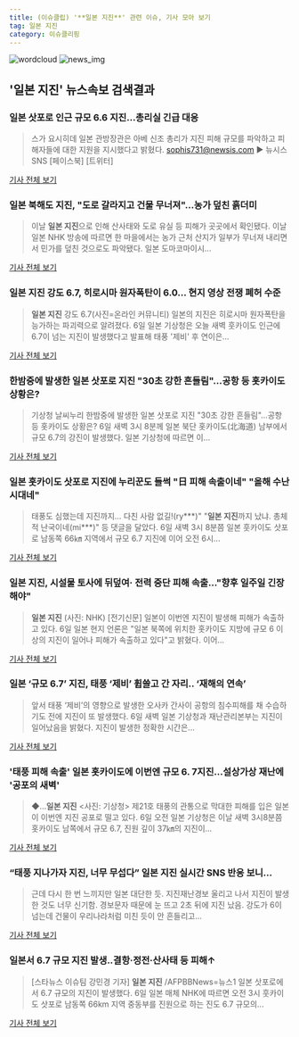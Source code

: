 ```yaml
---
title: (이슈클립) '**일본 지진**' 관련 이슈, 기사 모아 보기
tag: 일본 지진
category: 이슈클리핑
---
```

![wordcloud](https://s3.ap-northeast-2.amazonaws.com/lyrics101-wordcloud/2018-09-06-1536192321.png)
![news_img](https://user-images.githubusercontent.com/42597476/44507050-1206f400-a6e4-11e8-8d98-7ffbfebb353f.png)
## **'**일본 지진**'** 뉴스속보 검색결과
### 일본 삿포로 인근 규모 6.6 지진…총리실 긴급 대응

>스가 요시히데 일본 관방장관은 아베 신조 총리가 지진 피해 규모를 파악하고 피해자들에 대한 지원을 지시했다고 밝혔다. sophis731@newsis.com ▶ 뉴시스 SNS [페이스북] [트위터]

<a href="http://www.newsis.com/view/?id=NISX20180906_0000410692&cID=10101&pID=10100" target="_blank">기사 전체 보기</a>

### 일본 북해도 지진, "도로 갈라지고 건물 무너져"…농가 덮친 흙더미

>이날 **일본 지진**으로 인해 산사태와 도로 유실 등 피해가 곳곳에서 확인됐다. 이날 일본 NHK 방송에 따르면 한 마을에서는 농가 근처 산지가 일부가 무너져 내리면서 민가를 덮친 것으로도 파악됐다. 일본 도마코마이시...

<a href="http://www.betanews.net:8080/article/904562.html" target="_blank">기사 전체 보기</a>

### **일본 지진** 강도 6.7, 히로시마 원자폭탄이 6.0… 현지 영상 전쟁 폐허 수준

>**일본 지진** 강도 6.7(사진=온라인 커뮤니티) 일본의 지진은 히로시마 원자폭탄을 능가하는 파괴력으로 알려졌다. 6일 일본 기상청은 오늘 새벽 훗카이도 인근에 6.7이 넘는 지진이 발생했다고 발표해 태풍 '제비' 후 연이은...

<a href="http://www.gnmaeil.com/news/articleView.html?idxno=381956" target="_blank">기사 전체 보기</a>

### 한밤중에 발생한 일본 삿포로 지진 "30초 강한 흔들림"…공항 등 홋카이도 상황은?

>기상청 날씨누리 한밤중에 발생한 일본 삿포로 지진 "30초 강한 흔들림"…공항 등 홋카이도 상황은? 6일 새벽 3시 8분께 일본 북단 홋카이도(北海道) 남부에서 규모 6.7의 강진이 발생했다. 일본 기상청에 따르면 이...

<a href="http://news20.busan.com/controller/newsController.jsp?newsId=20180906000013" target="_blank">기사 전체 보기</a>

### 일본 훗카이도 삿포로 지진에 누리꾼도 들썩 "日 피해 속출이네" "올해 수난시대네"

>태풍도 심했는데 지진까지… 다친 사람 없길!(ry***)" "**일본 지진**까지 났냐. 총체적 난국이네(mi***)" 등 댓글을 달았다.   6일 새벽 3시 8분쯤 일본 훗카이도 삿포로 남동쪽 66㎞ 지역에서 규모 6.7 지진에 이어 오전 6시...

<a href="http://www.ajunews.com/view/20180906072146163" target="_blank">기사 전체 보기</a>

### **일본 지진**, 시설물 토사에 뒤덮여· 전력 중단 피해 속출…"향후 일주일 긴장해야"

>**일본 지진** (사진: NHK) [전기신문] 일본이 이번엔 지진이 발생해 피해가 속출하고 있다. 6일 일본 현지 언론은 "일본 북쪽에 위치한 홋카이도 지방에 규모 6 이상의 지진이 일어나 피해가 속출하고 있다"고 밝혔다. 이어...

<a href="http://www.electimes.com/article.php?aid=1536188698164325084" target="_blank">기사 전체 보기</a>

### 일본 ‘규모 6.7’ 지진, 태풍 ‘제비’ 휩쓸고 간 자리.. ‘재해의 연속’

>앞서 태풍 ‘제비’의 영향으로 발생한 오사카 간사이 공항의 침수피해를 채 수습하기도 전에 지진이 또 발생했다. 6일 새벽 일본 기상청과 재난관리본부는 지진이 일어났음을 밝혔다. 지진이 발생한 정확한 시간은...

<a href="http://www.kookje.co.kr/news2011/asp/newsbody.asp?code=0400&key=20180906.99099002123" target="_blank">기사 전체 보기</a>

### '태풍 피해 속출' 일본 홋카이도에 이번엔 규모 6. 7지진…설상가상 재난에 '공포의 새벽'

>◆…**일본 지진** <사진: 기상청> 제21호 태풍의 관통으로 막대한 피해를 입은 일본이 이번엔 지진 공포로 떨고 있다. 6일 오전 일본 기상청은 이날 새벽 3시8분쯤 홋카이도 남쪽에서 규모 6.7, 진원 깊이 37㎞의 지진이...

<a href="http://www.joseilbo.com/news/news_read.php?uid=360273&class=42&grp=" target="_blank">기사 전체 보기</a>

### “태풍 지나가자 지진, 너무 무섭다” **일본 지진** 실시간 SNS 반응 보니…

>근데 다시 한 번 느끼지만 일본 대단한 듯. 지진재난경보 울리고 나서 지진이 발생한 것도 너무 신기함. 경보문자 때문에 눈 뜨고 2초 뒤에 지진 났음. 강도가 6이 넘는데 건물이 우리나라처럼 미친 듯이 안 흔들리고...

<a href="http://news.donga.com/3/all/20180906/91858174/2" target="_blank">기사 전체 보기</a>

### 일본서 6.7 규모 지진 발생..결항·정전·산사태 등 피해↑

>[스타뉴스 이슈팀 강민경 기자] **일본 지진** /AFPBBNews=뉴스1 일본 삿포로에서 6.7 규모의 지진이 발생했다. 6일 일본 매체 NHK에 따르면 오전 3시 훗카이도 삿포로 남동쪽 66km 지역 중동부를 진원으로 하는 진도 6.7 규모의...

<a href="http://star.mt.co.kr/stview.php?no=2018090608114788112" target="_blank">기사 전체 보기</a>


